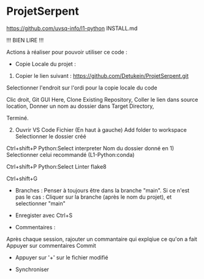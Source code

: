 # ProjetSerpent

https://github.com/uvsq-info/l1-python
INSTALL.md

!!! BIEN LIRE !!!



Actions à réaliser pour pouvoir utiliser ce code : 


- Copie Locale du projet :

1) Copier le lien suivant : 
https://github.com/Detukein/ProjetSerpent.git

Selectionner l'endroit sur l'ordi pour la copie locale du code 

Clic droit, 
Git GUI Here, 
Clone Existing Repository, 
Coller le lien dans source location, 
Donner un nom au dossier dans Target Directory, 

Terminé. 


2) Ouvrir VS Code
Fichier (En haut à gauche) 
Add folder to workspace
Selectionner le dossier créé 


Ctrl+shift+P
Python:Select interpreter
Nom du dossier donné en 1) 
Selectionner celui recommandé (L1-Python:conda)

Ctrl+shift+P
Python:Select Linter
flake8



Ctrl+shift+G 


- Branches : 
Penser à toujours être dans la branche "main". Si ce n'est pas le cas : 
        Cliquer sur la branche (après le nom du projet), et selectionner "main"
        
- Enregister avec Ctrl+S

- Commentaires : 

Après chaque session, rajouter un commantaire qui explqiue ce qu'on a fait 
        Appuyer sur commentaires 
        Commit
        
- Appuyer sur '+' sur le fichier modifié

- Synchroniser 
